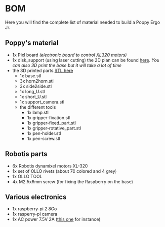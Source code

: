 # BOM

Here you will find the complete list of material needed to build a Poppy Ergo Jr.

## Poppy's material
- 1x Pixl board *(electronic board to control XL320 motors)*
- 1x disk_support (using laser cutting) the 2D plan can be found [here](https://github.com/poppy-project/poppy-ergo-jr/tree/PR_release_hardware/hardware/laser_cutting). *You can also 3D print the base but it will take a lot of time*
- the 3D printed parts [STL here](https://github.com/poppy-project/poppy-ergo-jr/tree/master/hardware/STL)
  - 1x base.stl
  - 3x horn2horn.stl
  - 3x side2side.stl
  - 1x long_U.stl
  - 1x short_U.stl
  - 1x support_camera.stl
  - the different tools
    - 1x lamp.stl
    - 1x gripper-fixation.stl
    - 1x gripper-fixed_part.stl
    - 1x gripper-rotative_part.stl
    - 1x pen-holder.stl
    - 1x pen-screw.stl

## Robotis parts
- 6x Robotis dynamixel motors XL-320
- 1x set of OLLO rivets (about 70 colored and 4 grey)
- 1x OLLO TOOL
- 4x M2.5x6mm screw (for fixing the Raspberry on the base)

## Various electronics
- 1x raspberry-pi 2 8Go
- 1x rasperry-pi camera
- 1x AC power 7.5V 2A ([this one](http://fr.rs-online.com/web/p/alimentations-enfichables/7262814/?searchTerm=ECP-15-7.5E&relevancy-data=636F3D3226696E3D4931384E4B6E6F776E41734D504E266C753D6672266D6D3D6D61746368616C6C7061727469616C26706D3D5E5B5C707B4C7D5C707B4E647D2D2C2F255C2E5D2B2426706F3D313326736E3D592673743D4D414E5F504152545F4E554D4245522677633D424F5448267573743D4543502D31352D372E354526&sra=p) for instance)
